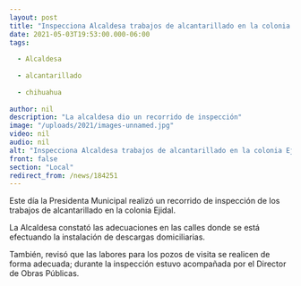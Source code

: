 ```yaml
---
layout: post
title: "Inspecciona Alcaldesa trabajos de alcantarillado en la colonia Ejidal"
date: 2021-05-03T19:53:00.000-06:00
tags:
  
  - Alcaldesa
  
  - alcantarillado
  
  - chihuahua
  
author: nil
description: "La alcaldesa dio un recorrido de inspección"
image: "/uploads/2021/images-unnamed.jpg"
video: nil
audio: nil
alt: "Inspecciona Alcaldesa trabajos de alcantarillado en la colonia Ejidal"
front: false
section: "Local"
redirect_from: /news/184251
---
```


Este día la Presidenta Municipal realizó un recorrido de inspección de los trabajos de alcantarillado en la colonia Ejidal.

La Alcaldesa constató las adecuaciones en las calles donde se está efectuando la instalación de descargas domiciliarias.

También, revisó que las labores para los pozos de visita se realicen de forma adecuada; durante la inspección estuvo acompañada por el Director de Obras Públicas.